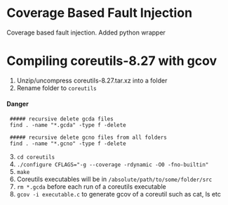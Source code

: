 # Coverage Based Fault Injection
Coverage based fault injection.
Added python wrapper


# Compiling coreutils-8.27 with gcov
1. Unzip/uncompress coreutils-8.27.tar.xz into a folder
2. Rename folder to `coreutils`


#### Danger
     ##### recursive delete gcda files
     find . -name "*.gcda" -type f -delete

     ##### recursive delete gcno files from all folders
     find . -name "*.gcno" -type f -delete

3. `cd coreutils`
4. `./configure CFLAGS="-g --coverage -rdynamic -O0 -fno-builtin"`
5. `make`
7. Coreutils executables will be in `/absolute/path/to/some/folder/src`
8. `rm *.gcda` before each run of a coreutils executable
9. `gcov -i executable.c` to generate gcov of a coreutil such as cat, ls etc

